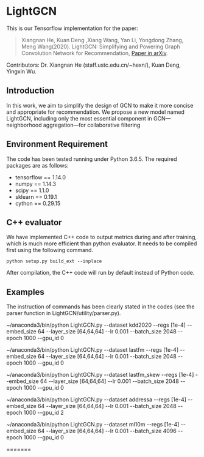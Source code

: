 # LightGCN
This is our Tensorflow implementation for the paper:

>Xiangnan He, Kuan Deng ,Xiang Wang, Yan Li, Yongdong Zhang, Meng Wang(2020). LightGCN: Simplifying and Powering Graph Convolution Network for Recommendation, [Paper in arXiv](https://arxiv.org/abs/2002.02126).

Contributors: Dr. Xiangnan He (staff.ustc.edu.cn/~hexn/), Kuan Deng, Yingxin Wu.

## Introduction
In this work, we aim to simplify the design of GCN to make it more concise and appropriate for recommendation. We propose a new model named LightGCN, including only the most essential component in GCN—neighborhood aggregation—for collaborative filtering

## Environment Requirement
The code has been tested running under Python 3.6.5. The required packages are as follows:
* tensorflow == 1.14.0
* numpy == 1.14.3
* scipy == 1.1.0
* sklearn == 0.19.1
* cython == 0.29.15
## C++ evaluator
We have implemented C++ code to output metrics during and after training, which is much more efficient than python evaluator. It needs to be compiled first using the following command. 
```
python setup.py build_ext --inplace
```
After compilation, the C++ code will run by default instead of Python code.

## Examples
The instruction of commands has been clearly stated in the codes (see the parser function in LightGCN/utility/parser.py).

~/anaconda3/bin/python LightGCN.py --dataset kdd2020 --regs [1e-4] --embed_size 64 --layer_size [64,64,64] --lr 0.001 --batch_size 2048 --epoch 1000 --gpu_id 0

~/anaconda3/bin/python LightGCN.py --dataset lastfm --regs [1e-4] --embed_size 64 --layer_size [64,64,64] --lr 0.001 --batch_size 2048 --epoch 1000 --gpu_id 0

~/anaconda3/bin/python LightGCN.py --dataset lastfm_skew --regs [1e-4] --embed_size 64 --layer_size [64,64,64] --lr 0.001 --batch_size 2048 --epoch 1000 --gpu_id 0

~/anaconda3/bin/python LightGCN.py --dataset addressa --regs [1e-4] --embed_size 64 --layer_size [64,64,64] --lr 0.001 --batch_size 2048 --epoch 1000 --gpu_id 2

~/anaconda3/bin/python LightGCN.py --dataset ml10m --regs [1e-4] --embed_size 64 --layer_size [64,64,64] --lr 0.001 --batch_size 4096 --epoch 1000  --gpu_id 0

=======
